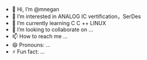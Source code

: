 - 👋 Hi, I’m @mnegan
- 👀 I’m interested in ANALOG IC vertification，SerDes
- 🌱 I’m currently learning  C C ++ LINUX
- 💞️ I’m looking to collaborate on ...
- 📫 How to reach me ...
- 😄 Pronouns: ...
- ⚡ Fun fact: ...

<!---
mnegan/mnegan is a ✨ special ✨ repository because its `README.md` (this file) appears on your GitHub profile.
You can click the Preview link to take a look at your changes.
--->

